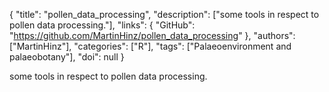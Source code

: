 {
  "title": "pollen_data_processing",
  "description": ["some tools in respect to pollen data processing."],
  "links": {
    "GitHub": "https://github.com/MartinHinz/pollen_data_processing"
  },
  "authors": ["MartinHinz"],
  "categories": ["R"],
  "tags": ["Palaeoenvironment and palaeobotany"],
  "doi": null
}

<!-- Generated by csv2md.R – do not edit by hand -->

some tools in respect to pollen data processing.
